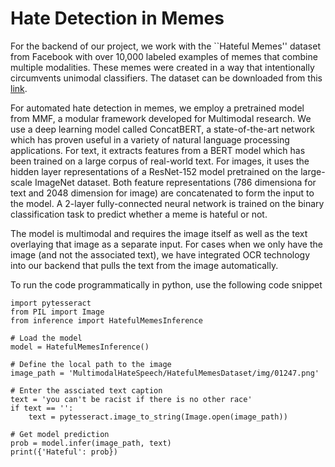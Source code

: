 # Hate Detection in Memes

For the backend of our project, we work with the ``Hateful Memes'' dataset from Facebook with over 10,000 labeled examples of memes that combine multiple modalities. These memes were created in a way that intentionally circumvents unimodal classifiers. The dataset can be downloaded from this [link](https://hatefulmemeschallenge.com/).

For automated hate detection in memes, we employ a pretrained model from MMF, a modular framework developed for Multimodal research. We use a deep learning model called ConcatBERT, a state-of-the-art network which has proven useful in a variety of natural language processing applications. For text, it extracts features from a BERT model which has been trained on a large corpus of real-world text. For images, it uses the hidden layer representations of a ResNet-152 model pretrained on the large-scale ImageNet dataset. Both feature representations ($786$ dimensiona for text and $2048$ dimension for image) are concatenated to form the input to the model. A $2$-layer fully-connected neural network is trained on the binary classification task to predict whether a meme is hateful or not.

The model is multimodal and requires the image itself as well as the text overlaying that image as a separate input. For cases when we only have the image (and not the associated text), we have integrated OCR technology into our backend that pulls the text from the image automatically.

To run the code programmatically in python, use the following code snippet
```
import pytesseract
from PIL import Image
from inference import HatefulMemesInference

# Load the model
model = HatefulMemesInference()

# Define the local path to the image
image_path = 'MultimodalHateSpeech/HatefulMemesDataset/img/01247.png'

# Enter the assciated text caption
text = 'you can't be racist if there is no other race'
if text == '':
    text = pytesseract.image_to_string(Image.open(image_path))

# Get model prediction
prob = model.infer(image_path, text)
print({'Hateful': prob})
```
